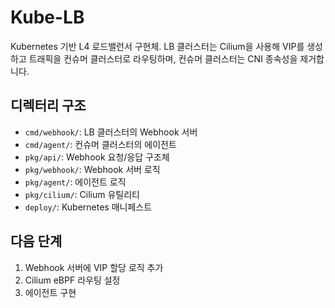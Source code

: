 # Kube-LB

Kubernetes 기반 L4 로드밸런서 구현체. LB 클러스터는 Cilium을 사용해 VIP를 생성하고 트래픽을 컨슈머 클러스터로 라우팅하며, 컨슈머 클러스터는 CNI 종속성을 제거합니다.

## 디렉터리 구조

- `cmd/webhook/`: LB 클러스터의 Webhook 서버
- `cmd/agent/`: 컨슈머 클러스터의 에이전트
- `pkg/api/`: Webhook 요청/응답 구조체
- `pkg/webhook/`: Webhook 서버 로직
- `pkg/agent/`: 에이전트 로직
- `pkg/cilium/`: Cilium 유틸리티
- `deploy/`: Kubernetes 매니페스트

## 다음 단계

1. Webhook 서버에 VIP 할당 로직 추가
2. Cilium eBPF 라우팅 설정
3. 에이전트 구현